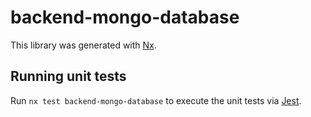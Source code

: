 # backend-mongo-database

This library was generated with [Nx](https://nx.dev).

## Running unit tests

Run `nx test backend-mongo-database` to execute the unit tests via [Jest](https://jestjs.io).
